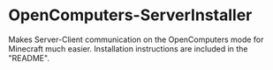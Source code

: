 # OpenComputers-ServerInstaller
Makes Server-Client communication on the OpenComputers mode for Minecraft much easier. Installation instructions are included in the "README".
